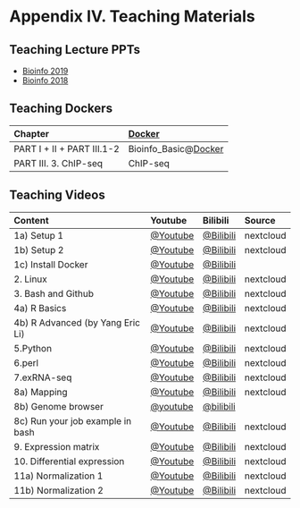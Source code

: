 # Appendix IV. Teaching Materials

## Teaching Lecture PPTs

* [Bioinfo 2019](https://cloud.tsinghua.edu.cn/d/f361101fc62e49df960b/?p=/bioinfo2019/Lectures&mode=list)
* [Bioinfo 2018](https://cloud.tsinghua.edu.cn/d/f361101fc62e49df960b/?p=/bioinfo2018&mode=list)

## Teaching Dockers

| Chapter | [Docker](https://cloud.tsinghua.edu.cn/d/fca636508ef04b569f54/?p=/Docker&mode=list) |
| :--- | :--- |
| PART I + II + PART III.1-2 | Bioinfo\_Basic@[Docker](https://cloud.tsinghua.edu.cn/d/fca636508ef04b569f54/?p=/Docker&mode=list) |
| PART III. 3. ChIP-seq | ChIP-seq |

## Teaching Videos

| Content | Youtube | Bilibili | Source |
| :--- | :--- | :--- | :--- |
| 1a\) Setup 1 | [@Youtube](https://youtu.be/o7nVOmj0pWA) | [@Bilibili](https://player.bilibili.com/player.html?aid=30590084&cid=53392076&page=1) | nextcloud |
| 1b\) Setup 2 | [@Youtube](https://youtu.be/fM0bRuXz9F8) | [@Bilibili](https://player.bilibili.com/player.html?aid=30617423&cid=53443343&page=1) | nextcloud |
| 1c\) Install Docker | [@Youtube](https://youtu.be/c1ldhV7dAhg) | [@Bilibili](https://www.bilibili.com/video/av30426956/) |
| 2. Linux | [@Youtube](https://youtu.be/cOmJvMjn5CU) | [@Bilibili](https://player.bilibili.com/player.html?aid=30590225&cid=53392482&page=1) | nextcloud |
| 3. Bash and Github | [@Youtube](https://youtu.be/mXAdfWw-OBg) | [@Bilibili](https://player.bilibili.com/player.html?aid=30590318&cid=53392706&page=1) | nextcloud |
| 4a\) R Basics | [@Youtube](https://youtu.be/A0YKZgxvpXM) | [@Bilibili](https://player.bilibili.com/player.html?aid=30590474&cid=53392848&page=1) | nextcloud |
| 4b\) R Advanced \(by Yang Eric Li\) | [@Youtube](https://youtu.be/HeIAZ3pgsxQ) | [@Bilibili](https://player.bilibili.com/player.html?aid=30625984&cid=53458279&page=1) | nextcloud |
| 5.Python | [@Youtube](https://youtu.be/ysW-14kuwhs) | [@Bilibili](https://player.bilibili.com/player.html?aid=30590828&cid=53393333&page=1) | nextcloud |
| 6.perl | [@Youtube](https://youtu.be/2jOGbVfuyjA) | [@Bilibili](https://player.bilibili.com/player.html?aid=30590572&cid=53393101&page=1) | nextcloud |
| 7.exRNA-seq | [@Youtube](https://youtu.be/ovSVpqcDB8o) | [@Bilibili](https://player.bilibili.com/player.html?aid=30591172&cid=53394108&page=1) | nextcloud |
| 8a\) Mapping | [@Youtube](https://youtu.be/5v2fbx93TF4) | [@Bilibili](https://player.bilibili.com/player.html?aid=30591535&cid=53394590&page=1) | nextcloud |
| 8b\) Genome browser | [@youtube](https://youtu.be/6_1ZcVw7ptU) | [@bilibili](https://www.bilibili.com/video/av30448472/) |
| 8c\) Run your job example in bash | [@Youtube](https://youtu.be/BqxHRxxBVeQ) | [@Bilibili](https://player.bilibili.com/player.html?aid=30592322&cid=53396126&page=1) | nextcloud |
| 9. Expression matrix | [@Youtube](https://youtu.be/DPGpPuzVg_o) | [@Bilibili](https://player.bilibili.com/player.html?aid=30592382&cid=53396383&page=1) | nextcloud |
| 10. Differential expression | [@Youtube](https://youtu.be/xGocWkPqgOA) | [@Bilibili](https://player.bilibili.com/player.html?aid=30592492&cid=53396615&page=1) | nextcloud |
| 11a\) Normalization 1 | [@Youtube](https://youtu.be/QCxNIGrTWh0) | [@Bilibili](https://player.bilibili.com/player.html?aid=30592584&cid=53396844&page=1) | nextcloud |
| 11b\) Normalization 2 | [@Youtube](https://youtu.be/QDy2grY78DE) | [@Bilibili](https://player.bilibili.com/player.html?aid=30592643&cid=53396972&page=1) | nextcloud |

